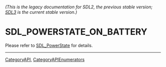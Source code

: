 ###### (This is the legacy documentation for SDL2, the previous stable version; [SDL3](https://wiki.libsdl.org/SDL3/) is the current stable version.)
# SDL_POWERSTATE_ON_BATTERY

Please refer to [SDL_PowerState](SDL_PowerState) for details.

----
[CategoryAPI](CategoryAPI), [CategoryAPIEnumerators](CategoryAPIEnumerators)

